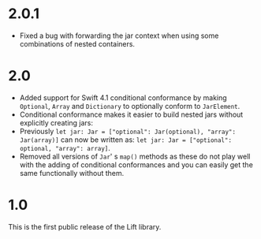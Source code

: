 # 2.0.1

- Fixed a bug with forwarding the jar context when using some combinations of nested containers.

# 2.0

- Added support for Swift 4.1 conditional conformance by making `Optional`, `Array` and `Dictionary` to optionally conform to `JarElement`. 
- Conditional conformance makes it easier to build nested jars without explicitly creating jars:
- Previously `let jar: Jar = ["optional": Jar(optional), "array": Jar(array)]` can now be written as: `let jar: Jar = ["optional": optional, "array": array]`.
- Removed all versions of `Jar`' s  `map()` methods as these do not play well with the adding of conditional conformances and you can easily get the same functionally without them.

# 1.0

This is the first public release of the Lift library.
